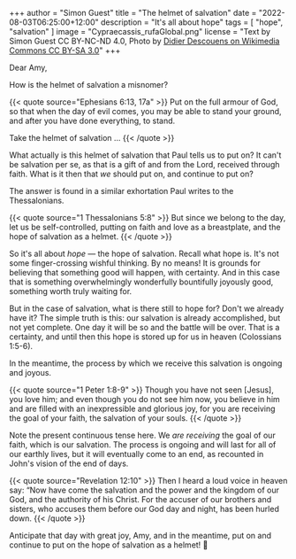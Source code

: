 +++
author = "Simon Guest"
title = "The helmet of salvation"
date = "2022-08-03T06:25:00+12:00"
description = "It's all about hope"
tags = [ "hope", "salvation" ]
image = "Cypraecassis_rufaGlobal.png"
license = "Text by Simon Guest CC BY-NC-ND 4.0, Photo by [Didier Descouens on Wikimedia Commons CC BY-SA 3.0](https://commons.m.wikimedia.org/wiki/File:Cypraecassis_rufaGlobal.png)"
+++

Dear Amy,

How is the helmet of salvation a misnomer?

{{< quote source="Ephesians 6:13, 17a" >}}
Put on the full armour of God, so that when the day of evil comes, you may be able to stand your ground, and after you have done everything, to stand.

Take the helmet of salvation ...
{{< /quote >}}

What actually is this helmet of salvation that Paul tells us to put on? It can't be salvation per se, as that is a gift of and from the Lord, received through faith. What is it then that _we_ should put on, and continue to put on?

The answer is found in a similar exhortation Paul writes to the Thessalonians.

{{< quote source="1 Thessalonians 5:8" >}}
But since we belong to the day, let us be self-controlled, putting on faith and love as a breastplate, and the hope of salvation as a helmet.
{{< /quote >}}

So it's all about _hope_ — the hope of salvation. Recall what hope is. It's not some finger-crossing wishful thinking. By no means! It is grounds for believing that something good will happen, with certainty. And in this case that is something overwhelmingly wonderfully bountifully joyously good, something worth truly waiting for.

But in the case of salvation, what is there still to hope for? Don't we already have it? The simple truth is this: our salvation is already accomplished, but not yet complete. One day it will be so and the battle will be over. That is a certainty, and until then this hope is stored up for us in heaven (Colossians 1:5-6).

In the meantime, the process by which we receive this salvation is ongoing and joyous.

{{< quote source="1 Peter 1:8-9" >}}
Though you have not seen [Jesus], you love him; and even though you do not see him now, you believe in him and are filled with an inexpressible and glorious joy, for you are receiving the goal of your faith, the salvation of your souls.
{{< /quote >}}

Note the present continuous tense here. We _are receiving_ the goal of our faith, which is our salvation. The process is ongoing and will last for all of our earthly lives, but it will eventually come to an end, as recounted in John's vision of the end of days.

{{< quote source="Revelation 12:10" >}}
Then I heard a loud voice in heaven say: “Now have come the salvation and the power and the kingdom of our God, and the authority of his Christ. For the accuser of our brothers and sisters, who accuses them before our God day and night, has been hurled down.
{{< /quote >}}

Anticipate that day with great joy, Amy, and in the meantime, put on and continue to put on the hope of salvation as a helmet! 🙏
